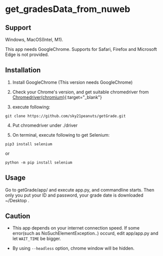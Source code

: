 # get_gradesData_from_nuweb

## Support
Windows, MacOS(Intel, M1).

This app needs GoogleChrome. Supports for Safari, Firefox and Microsoft Edge is not provided.

## Installation
1. Install GoogleChrome (This version needs GoogleChrome)

2. Check your Chrome's version, and get suitable chromedriver from [Chromedriver(chromium)](https://chromedriver.chromium.org/downloads){:target="_blank"}

3. execute following:
```
git clone https://github.com/sky21peanuts/getGrade.git
```

4. Put chromedriver under ./driver

5. On terminal, execute following to get Selenium:
 ```
 pip3 install selenium
 ```
 or
 ```
 python -m pip install selenium
 ```

## Usage
Go to getGrade/app/ and execute app.py, and  commandline starts. Then only you put your ID and password, your grade date is downloaded ~/Desktop .

## Caution
- This app depends on your internet connection speed. If some error(such as NoSuchElementException..) occurd, edit app/app.py and let `WAIT_TIME` be bigger.

- By using `--headless` option, chrome window will be hidden.
